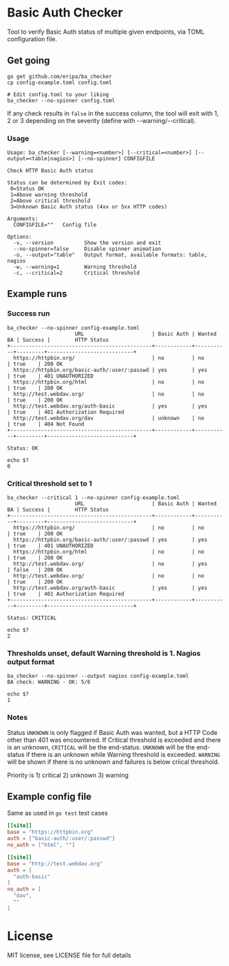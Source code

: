 # Basic Auth Checker

Tool to verify Basic Auth status of multiple given endpoints, via TOML configuration file.

## Get going


    go get github.com/eripa/ba_checker
    cp config-example.toml config.toml

    # Edit config.toml to your liking
    ba_checker --no-spinner config.toml


If any check results in `false` in the success column, the tool will exit with 1, 2 or 3 depending on the severity (define with --warning/--critical).

### Usage

    Usage: ba_checker [--warning=<number>] [--critical=<number>] [--output=<table|nagios>] [--no-spinner] CONFIGFILE

    Check HTTP Basic Auth status

    Status can be determined by Exit codes:
     0=Status OK
     1=Above warning threshold
     2=Above critical threshold
     3=Unknown Basic Auth status (4xx or 5xx HTTP codes)

    Arguments:
      CONFIGFILE=""   Config file

    Options:
      -v, --version          Show the version and exit
      --no-spinner=false     Disable spinner animation
      -o, --output="table"   Output format, available formats: table, nagios
      -w, --warning=1        Warning threshold
      -c, --critical=2       Critical threshold

## Example runs

### Success run

    ba_checker --no-spinner config-example.toml
                          URL                      | Basic Auth | Wanted BA | Success |        HTTP Status
    +----------------------------------------------+------------+-----------+---------+----------------------------+
      https://httpbin.org/                         | no         | no        | true    | 200 OK
      https://httpbin.org/basic-auth/:user/:passwd | yes        | yes       | true    | 401 UNAUTHORIZED
      https://httpbin.org/html                     | no         | no        | true    | 200 OK
      http://test.webdav.org/                      | no         | no        | true    | 200 OK
      http://test.webdav.org/auth-basic            | yes        | yes       | true    | 401 Authorization Required
      http://test.webdav.org/dav                   | unknown    | no        | true    | 404 Not Found
    +----------------------------------------------+------------+-----------+---------+----------------------------+

    Status: OK

    echo $?
    0

### Critical threshold set to 1

    ba_checker --critical 1 --no-spinner config-example.toml
                          URL                      | Basic Auth | Wanted BA | Success |        HTTP Status
    +----------------------------------------------+------------+-----------+---------+----------------------------+
      https://httpbin.org/                         | no         | no        | true    | 200 OK
      https://httpbin.org/basic-auth/:user/:passwd | yes        | yes       | true    | 401 UNAUTHORIZED
      https://httpbin.org/html                     | no         | no        | true    | 200 OK
      http://test.webdav.org/                      | no         | yes       | false   | 200 OK
      http://test.webdav.org/                      | no         | no        | true    | 200 OK
      http://test.webdav.org/auth-basic            | yes        | yes       | true    | 401 Authorization Required
    +----------------------------------------------+------------+-----------+---------+----------------------------+

    Status: CRITICAL

    echo $?
    2

### Thresholds unset, default Warning threshold is 1. Nagios output format

    ba_checker --no-spinner --output nagios config-example.toml
    BA check: WARNING - OK: 5/6

    echo $?
    1

### Notes

Status `UNKNOWN` is only flagged if Basic Auth was wanted, but a HTTP Code other than 401 was encountered. If Critical threshold is exceeded and there is an unknown, `CRITICAL` will be the end-status. `UNKNOWN` will be the end-status if there is an unknown while Warning threshold is exceeded. `WARNING` will be shown if there is no unknown and failures is below criical threshold.

Priority is 1) critical 2) unknown 3) warning

## Example config file

Same as used in `go test` test cases

```toml
[[site]]
base = "https://httpbin.org"
auth = ["basic-auth/:user/:passwd"]
no_auth = ["html", ""]

[[site]]
base = "http://test.webdav.org"
auth = [
  "auth-basic"
]
no_auth = [
  "dav",
  ""
]
```

# License

MIT license, see LICENSE file for full details
